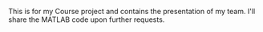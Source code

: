 This is for my Course project and contains the presentation of my team. I'll share the MATLAB code upon further requests.
